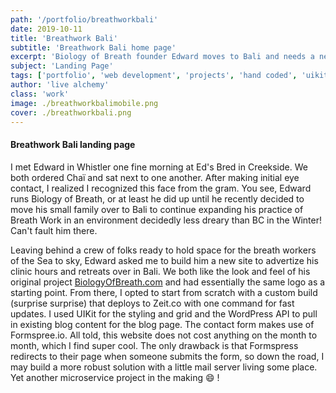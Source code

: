 ```yaml
---
path: '/portfolio/breathworkbali'
date: 2019-10-11
title: 'Breathwork Bali'
subtitle: 'Breathwork Bali home page'
excerpt: 'Biology of Breath founder Edward moves to Bali and needs a new website'
subject: 'Landing Page'
tags: ['portfolio', 'web development', 'projects', 'hand coded', 'uikit']
author: 'live alchemy'
class: 'work'
image: ./breathworkbalimobile.png
cover: ./breathworkbali.png
---
```


#### Breathwork Bali landing page

I met Edward in Whistler one fine morning at Ed's Bred in Creekside. We both ordered Chaï and sat next to one another. After making initial eye contact, I realized I recognized this face from the gram. You see, Edward runs Biology of Breath, or at least he did up until he recently decided to move his small family over to Bali to continue expanding his practice of Breath Work in an environment decidedly less dreary than BC in the Winter! Can't fault him there.

Leaving behind a crew of folks ready to hold space for the breath workers of the Sea to sky, Edward asked me to build him a new site to advertize his clinic hours and retreats over in Bali. We both like the look and feel of his original project [BiologyOfBreath.com](https://biologoyofbreath.com) and had essentially the same logo as a starting point. From there, I opted to start from scratch with a custom build (surprise surprise) that deploys to Zeit.co with one command for fast updates. I used UIKit for the styling and grid and the WordPress API to pull in existing blog content for the blog page. The contact form makes use of Formspree.io. All told, this website does not cost anything on the month to month, which I find super cool. The only drawback is that Formspress redirects to their page when someone submits the form, so down the road, I may build a more robust solution with a little mail server living some place. Yet another microservice project in the making 😄 !
